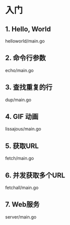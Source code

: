 # 入门

## 1. Hello, World

helloworld/main.go

## 2. 命令行参数

echo/main.go

## 3. 查找重复的行

dup/main.go

## 4. GIF 动画

lissajous/main.go

## 5. 获取URL

fetch/main.go

## 6.  并发获取多个URL

fetchall/main.go

## 7. Web服务

server/main.go